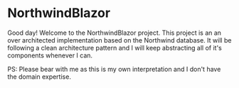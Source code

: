 # NorthwindBlazor
Good day! Welcome to the NorthwindBlazor project.
This project is an an over architected implementation based on the Northwind database.
It will be following a clean architecture pattern and I will keep abstracting all of it's components whenever I can.

PS: Please bear with me as this is my own interpretation and I don't have the domain expertise.
